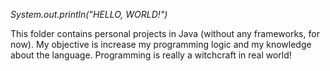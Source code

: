 *System.out.println("HELLO, WORLD!")*

This folder contains personal projects in Java (without any frameworks, for now). My objective is increase my programming logic and my knowledge about the language. Programming is really a witchcraft in real world!
